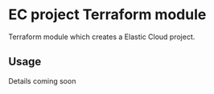 # EC project Terraform module

Terraform module which creates a Elastic Cloud project.

## Usage

Details coming soon
